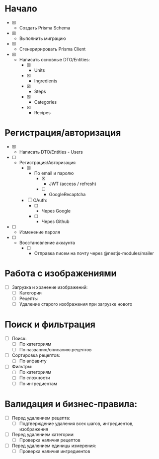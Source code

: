 # Начало
- [x] - Создать Prisma Schema
- [x] - Выполнить миграцию
- [x] - Сгенеририровать Prisma Client
- [x] - Написать основные DTO/Entities:
	- [x] - Units
	- [x] - Ingredients
	- [x] - Steps
	- [x] - Categories
	- [x] - Recipes

# Регистрация/авторизация
- [x] - Написать DTO/Entities - Users
- [ ] - Регистрация/Авторизация
	- [x] - По email и паролю
		- [x] - JWT (access / refresh)
		- [ ] - GoogleRecaptcha
	- [ ] OAuth:
		- [ ] - Через Google
		- [ ] - Через Github
- [ ] - Изменение пароля
- [ ] - Восстановление аккаунта
	- [ ] - Отправка писем на почту через @nestjs-modules/mailer

	
# Работа с изображениями
- [ ] Загрузка и хранение изображений:
  - [ ] Категории
  - [ ] Рецепты
  - [ ] Удаление старого изображения при загрузке нового

# Поиск и фильтрация
- [ ] Поиск:
  - [ ] По категориям
  - [ ] По названию/описанию рецептов
- [ ] Сортировка рецептов:
  - [ ] По алфавиту
- [ ] Фильтры:
  - [ ] По категориям
  - [ ] По сложности
  - [ ] По ингредиентам

# Валидация и бизнес-правила:
- [ ] Перед удалением рецепта:
  - [ ] Подтверждение удаления всех шагов, ингредиентов, изображения
- [ ] Перед удалением категории:
  - [ ] Проверка наличия рецептов
- [ ] Перед удалением единицы измерения:
  - [ ] Проверка наличия ингредиентов